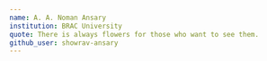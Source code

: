 ```yaml
---
name: A. A. Noman Ansary
institution: BRAC University
quote: There is always flowers for those who want to see them.
github_user: showrav-ansary
---
```

